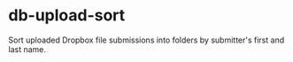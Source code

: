 # db-upload-sort
Sort uploaded Dropbox file submissions into folders by submitter's first and last name.
